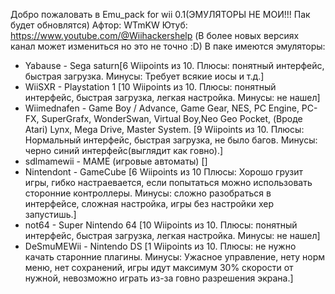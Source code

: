 Добро пожаловать в Emu_pack for wii 0.1(ЭМУЛЯТОРЫ НЕ МОИ!!! Пак будет обновлятся)
Афтор: WTmKW
Ютуб: https://www.youtube.com/@Wiihackershelp (В более новых версиях канал может измениться но это не точно :D)
В паке имеются эмуляторы:
 * Yabause - Sega saturn[6 Wiipoints из 10. Плюсы: понятный интерфейс, быстрая загрузка. Минусы: Требует всякие иосы и т.д.]
 * WiiSXR - Playstation 1 [10 Wiipoints из 10. Плюсы: понятный интерфейс, быстрая загрузка, легкая настройка. Минусы: не нашел]
 * Wiimednafen - Game Boy / Advance, Game Gear, NES, PC Engine, PC-FX, SuperGrafx, WonderSwan, Virtual Boy,Neo Geo Pocket,
      (Вроде Atari) Lynx, Mega Drive, Master System. [9 Wiipoints из 10. Плюсы: Нормальный интерфейс, быстрая загрузка, 
      не было багов. Минусы: черно синий интерфейс(выглядит как говно).]
 * sdlmamewii - MAME (игровые автоматы) []
 * Nintendont - GameCube [6 Wiipoints из 10 Плюсы: Хорошо грузит игры, гибко настраевается, если попытаться можно использовать 
      сторонние контроллеры. Минусы: сложно разобраться в интерфейсе, сложная настройка, игры без настройки хер запустишь.]
 * not64 - Super Nintendo 64 [10 Wiipoints из 10. Плюсы: понятный интерфейс, быстрая загрузка, легкая настройка. Минусы: не нашел]
 * DeSmuMEWii - Nintendo DS [1 Wiipoints из 10. Плюсы: не нужно качать старонние плагины. Минусы: Ужасное управление,
      нету норм меню, нет сохранений, игры идут максимум 30% скорости от нужной, невозможно играть из-за говно разрешения экрана.]
